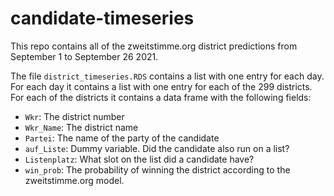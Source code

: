 # candidate-timeseries

This repo contains all of the zweitstimme.org district predictions from September 1 to September 26 2021. 

The file `district_timeseries.RDS` contains a list with one entry for each day. For each day it contains a list with one entry for each of the 299 districts. For each of the districts it contains a data frame with the following fields:
- `Wkr`: The district number
- `Wkr_Name`: The district name
- `Partei`: The name of the party of the candidate
- `auf_Liste`: Dummy variable. Did the candidate also run on a list?
- `Listenplatz`: What slot on the list did a candidate have?
- `win_prob`: The probability of winning the district according to the zweitstimme.org model.